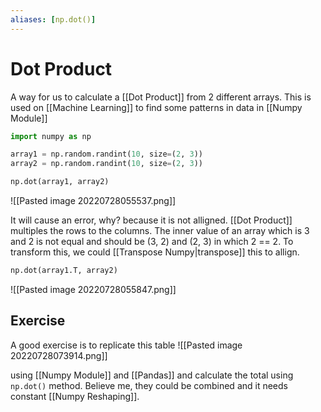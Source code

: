 ```yaml
---
aliases: [np.dot()]
---
```

# Dot Product
A way for us to calculate a [[Dot Product]] from 2 different arrays. This is used on [[Machine Learning]] to find some patterns in data in [[Numpy Module]]

```python
import numpy as np 

array1 = np.random.randint(10, size=(2, 3))
array2 = np.random.randint(10, size=(2, 3))

np.dot(array1, array2)
```
![[Pasted image 20220728055537.png]]

It will cause an error, why? because it is not alligned. [[Dot Product]] multiples the rows to the columns.
The inner value of an array which is 3 and 2 is not equal and should be (3, 2) and (2, 3) in which 2 == 2. To transform this, we could [[Transpose Numpy|transpose]] this  to  allign.  
```python
np.dot(array1.T, array2)
```
![[Pasted image 20220728055847.png]]


## Exercise
A good exercise is to replicate this table
![[Pasted image 20220728073914.png]]

using [[Numpy Module]] and [[Pandas]] and calculate the total using `np.dot()` method. Believe me, they could be combined and it needs constant [[Numpy Reshaping]].

